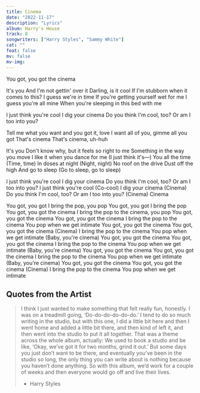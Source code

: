 ```yaml
---
title: Cinema
date: "2022-11-17"
description: "Lyrics"
album: Harry's House
track: 8
songwriters: ["Harry Styles", "Sammy White"]
cat: ""
feat: false
mv: false
mv-img:
---
```


<p className="intro">
You got, you got the cinema
</p>
<p className="verse-one">
It's you
And I'm not gettin' over it
Darling, is it cool
If I'm stubborn when it comes to this?
I guess we're in time
If you're getting yourself wet for me
I guess you're all mine
When you're sleeping in this bed with me
</p>
<p className="chorus">
I just think you're cool
I dig your cinema
Do you think I'm cool, too?
Or am I too into you?
</p>
<p className="post-chorus">
Tell me what you want and you got it, love
I want all of you, gimme all you got
That's cinema
That's cinema, uh-huh
</p>
<p className="verse-two">
It's you
Don't know why, but it feels so right to me
Something in the way you move
I like it when you dance for me (I just think it's—)
You all the time (Time, time)
In doses at night (Night, night)
No roof on the drive
Dust off the high
And go to sleep (Go to sleep, go to sleep)
</p>
<p className="chorus">
I just think you're cool
I dig your cinema
Do you think I'm cool, too?
Or am I too into you?
I just think you're cool (Co-cool)
I dig your cinema (Cinema)
Do you think I'm cool, too?
Or am I too into you? (Cinema)
Cinema
</p>
<p className="outro">
You got, you got
I bring the pop, you pop
You got, you got
I bring the pop
You got, you got the cinema
I bring the pop to the cinema, you pop
You got, you got the cinema
You got, you got the cinema
I bring the pop to the cinema
You pop when we get intimate
You got, you got the cinema
You got, you got the cinema (Cinema)
I bring the pop to the cinema
You pop when we get intimate (Baby, you're cinema)
You got, you got the cinema
You got, you got the cinema
I bring the pop to the cinema
You pop when we get intimate (Baby, you're cinema)
You got, you got the cinema
You got, you got the cinema
I bring the pop to the cinema
You pop when we get intimate (Baby, you're cinema)
You got, you got the cinema
You got, you got the cinema (Cinema)
I bring the pop to the cinema
You pop when we get intimate
</p>

## Quotes from the Artist

<blockquote cite="https://music.apple.com/us/album/harrys-house/1615584999">
I think I just wanted to make something that felt really fun, honestly. I was on a treadmill going, ‘Do-do-do-do-do-do.’ I tend to do so much writing in the studio, but with this one, I did a little bit here and then I went home and added a little bit there, and then kind of left it, and then went into the studio to put it all together. That was a theme across the whole album, actually: We used to book a studio and be like, ‘Okay, we’ve got it for two months, grind it out.’ But some days you just don’t want to be there, and eventually you’ve been in the studio so long, the only thing you can write about is nothing because you haven’t done anything. So with this album, we’d work for a couple of weeks and then everyone would go off and live their lives.

- Harry Styles
</blockquote>
